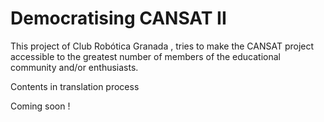 # Democratising CANSAT II
This project of Club Robótica Granada , tries to make the CANSAT project accessible to the greatest number of members of the educational community and/or enthusiasts.

Contents in translation process

Coming soon !


